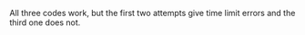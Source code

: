All three codes work, but the first two attempts give time limit errors and the third one does not.
